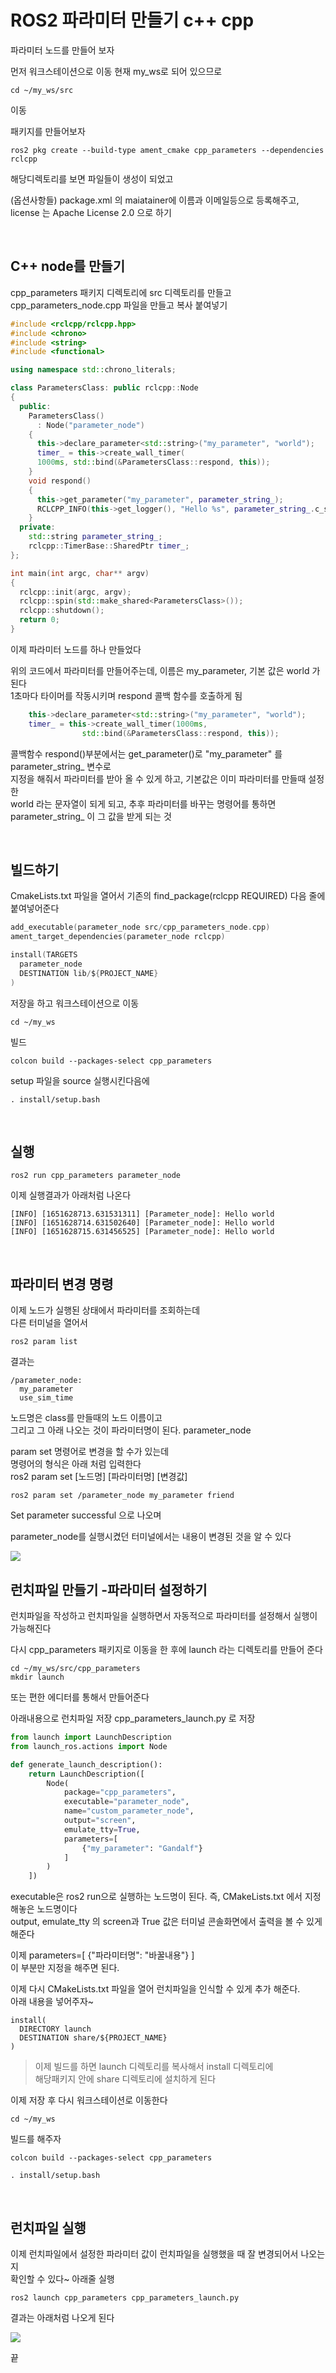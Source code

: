 # ROS2 파라미터 만들기 c++ cpp
파라미터 노드를 만들어 보자

먼저 워크스테이션으로 이동 현재 my_ws로 되어 있으므로 
```
cd ~/my_ws/src
```
이동

패키지를 만들어보자
```
ros2 pkg create --build-type ament_cmake cpp_parameters --dependencies rclcpp
```

해당디렉토리를 보면 파일들이 생성이 되었고

(옵션사항들)
package.xml 의 maiatainer에 이름과 이메일등으로 등록해주고, 
license 는 Apache License 2.0 으로 하기 

<br/>

## C++ node를 만들기
cpp_parameters 패키지 디렉토리에 src 디렉토리를 만들고 
cpp_parameters_node.cpp 파일을 만들고 복사 붙여넣기

```cpp
#include <rclcpp/rclcpp.hpp>
#include <chrono>
#include <string>
#include <functional>

using namespace std::chrono_literals;

class ParametersClass: public rclcpp::Node
{
  public:
    ParametersClass()
      : Node("parameter_node")
    {
      this->declare_parameter<std::string>("my_parameter", "world");
      timer_ = this->create_wall_timer(
      1000ms, std::bind(&ParametersClass::respond, this));
    }
    void respond()
    {
      this->get_parameter("my_parameter", parameter_string_);
      RCLCPP_INFO(this->get_logger(), "Hello %s", parameter_string_.c_str());
    }
  private:
    std::string parameter_string_;
    rclcpp::TimerBase::SharedPtr timer_;
};

int main(int argc, char** argv)
{
  rclcpp::init(argc, argv);
  rclcpp::spin(std::make_shared<ParametersClass>());
  rclcpp::shutdown();
  return 0;
}
```
이제 파라미터 노드를 하나 만들었다

위의 코드에서 파라미터를 만들어주는데, 이름은 my_parameter, 기본 값은 world 가 된다   
1초마다 타이머를 작동시키며 respond 콜백 함수를 호출하게 됨
```cpp
    this->declare_parameter<std::string>("my_parameter", "world");
    timer_ = this->create_wall_timer(1000ms, 
                std::bind(&ParametersClass::respond, this));
```

콜백함수 respond()부분에서는 get_parameter()로 "my_parameter" 를 parameter_string_ 변수로  
지정을 해줘서 파라미터를 받아 올 수 있게 하고, 기본값은 이미 파라미터를 만들때 설정한  
world 라는 문자열이 되게 되고, 추후 파라미터를 바꾸는 명령어를 통하면   
parameter_string_ 이 그 값을 받게 되는 것

<br/>

## 빌드하기
CmakeLists.txt 파일을 열어서 기존의 find_package(rclcpp REQUIRED) 다음 줄에 붙여넣어준다  
```c
add_executable(parameter_node src/cpp_parameters_node.cpp)
ament_target_dependencies(parameter_node rclcpp)

install(TARGETS
  parameter_node
  DESTINATION lib/${PROJECT_NAME}
)
```
저장을 하고 워크스테이션으로 이동

```
cd ~/my_ws
```
빌드
```
colcon build --packages-select cpp_parameters
```

setup 파일을 source 실행시킨다음에 
```
. install/setup.bash
```

<br/>

## 실행
```
ros2 run cpp_parameters parameter_node
```

이제 실행결과가 아래처럼 나온다
```
[INFO] [1651628713.631531311] [Parameter_node]: Hello world
[INFO] [1651628714.631502640] [Parameter_node]: Hello world
[INFO] [1651628715.631456525] [Parameter_node]: Hello world
```

<br/>

## 파라미터 변경 명령
이제 노드가 실행된 상태에서 파라미터를 조회하는데   
다른 터미널을 열어서 
```
ros2 param list
```

결과는
```
/parameter_node:
  my_parameter
  use_sim_time
```

노드명은 class를 만들때의 노드 이름이고  
그리고 그 아래 나오는 것이 파라미터명이 된다. parameter_node

param set 명령어로 변경을 할 수가 있는데   
명령어의 형식은 아래 처럼 입력한다  
ros2 param set [노드명] [파라미터명] [변경값]

```
ros2 param set /parameter_node my_parameter friend
```
Set parameter successful 으로 나오며

parameter_node를 실행시켰던 터미널에서는 내용이 변경된 것을 알 수 있다

<img src=0>


<br/>

## 런치파일 만들기 -파라미터 설정하기
런치파일을 작성하고 런치파일을 실행하면서 자동적으로 파라미터를 설정해서 실행이 가능해진다

다시 cpp_parameters 패키지로 이동을 한 후에 launch 라는 디렉토리를 만들어 준다
```
cd ~/my_ws/src/cpp_parameters
mkdir launch
```
또는 편한 에디터를 통해서 만들어준다

아래내용으로 런치파일 저장 cpp_parameters_launch.py 로 저장
```py
from launch import LaunchDescription
from launch_ros.actions import Node

def generate_launch_description():
    return LaunchDescription([
        Node(
            package="cpp_parameters",
            executable="parameter_node",
            name="custom_parameter_node",
            output="screen",
            emulate_tty=True,
            parameters=[
                {"my_parameter": "Gandalf"}
            ]
        )
    ])
```

executable은 ros2 run으로 실행하는 노드명이 된다. 즉, CMakeLists.txt 에서 지정해놓은 노드명이다   
output, emulate_tty 의 screen과 True 값은 터미널 콘솔화면에서 출력을 볼 수 있게 해준다

이제 parameters=[ {"파라미터명": "바꿀내용"} ]   
이 부분만 지정을 해주면 된다.

이제 다시 CMakeLists.txt 파일을 열어 런치파일을 인식할 수 있게 추가 해준다.  
아래 내용을 넣어주자~
```
install(
  DIRECTORY launch
  DESTINATION share/${PROJECT_NAME}
)
```

> 이제 빌드를 하면 launch 디렉토리를 복사해서 install 디렉토리에   
해당패키지 안에 share 디렉토리에 설치하게 된다   

이제 저장 후 다시 워크스테이션로 이동한다
```
cd ~/my_ws
```

빌드를 해주자
```
colcon build --packages-select cpp_parameters
```

```
. install/setup.bash
```

<br/>

## 런치파일 실행
이제 런치파일에서 설정한 파라미터 값이 런치파일을 실행했을 때 잘 변경되어서 나오는지   
확인할 수 있다~ 아래줄 실행
```
ros2 launch cpp_parameters cpp_parameters_launch.py
```

결과는 아래처럼 나오게 된다

<img src=1>

끝
